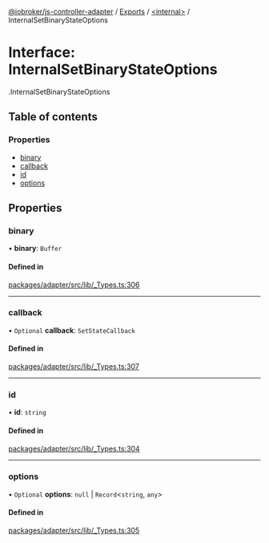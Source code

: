 [@iobroker/js-controller-adapter](../README.md) / [Exports](../modules.md) / [<internal\>](../modules/internal_.md) / InternalSetBinaryStateOptions

# Interface: InternalSetBinaryStateOptions

[<internal>](../modules/internal_.md).InternalSetBinaryStateOptions

## Table of contents

### Properties

- [binary](internal_.InternalSetBinaryStateOptions.md#binary)
- [callback](internal_.InternalSetBinaryStateOptions.md#callback)
- [id](internal_.InternalSetBinaryStateOptions.md#id)
- [options](internal_.InternalSetBinaryStateOptions.md#options)

## Properties

### binary

• **binary**: `Buffer`

#### Defined in

[packages/adapter/src/lib/_Types.ts:306](https://github.com/ioBroker/ioBroker.js-controller/blob/8243bedf/packages/adapter/src/lib/_Types.ts#L306)

___

### callback

• `Optional` **callback**: `SetStateCallback`

#### Defined in

[packages/adapter/src/lib/_Types.ts:307](https://github.com/ioBroker/ioBroker.js-controller/blob/8243bedf/packages/adapter/src/lib/_Types.ts#L307)

___

### id

• **id**: `string`

#### Defined in

[packages/adapter/src/lib/_Types.ts:304](https://github.com/ioBroker/ioBroker.js-controller/blob/8243bedf/packages/adapter/src/lib/_Types.ts#L304)

___

### options

• `Optional` **options**: ``null`` \| `Record`<`string`, `any`\>

#### Defined in

[packages/adapter/src/lib/_Types.ts:305](https://github.com/ioBroker/ioBroker.js-controller/blob/8243bedf/packages/adapter/src/lib/_Types.ts#L305)
